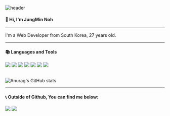 

![header](https://capsule-render.vercel.app/api?type=Waving&color=000000&height=150&section=header&text=JM's%20hub&fontColor=ffffff&fontSize=70&animation=fadeIn&fontAlignY=55&desc=%20&descAlignY=62&descAlign=62)
  
####  :wave: Hi, I'm JungMin Noh

<hr/>
 I'm a Web Developer from South Korea, 27 years old.
<br/>
 <hr/>
  
####  📚 Languages and Tools

<div align>
<img src="https://img.shields.io/badge/JAVA-007396?style=flat-square&logo=Java&logoColor=white">
<img src="https://img.shields.io/badge/Spring Boot-6DB33F?style=flat-square&logo=springboot&logoColor=white">
<img src="https://img.shields.io/badge/MariaDB-003545?style=flat-square&logo=mariadb&logoColor=white"/>
<img src="https://img.shields.io/badge/MySQL-4479A1?style=flat-square&logo=MySQL&logoColor=white">
<img src="https://img.shields.io/badge/aws-232F3E?style=flat-square&logo=Amazon aws&logoColor=white">
<img src="https://img.shields.io/badge/intellijidea-2C2255?style=flat-square&logo=intellijidea&logoColor=white">
<img src="https://img.shields.io/badge/github-181717?style=flat-square&logo=github&logoColor=white">
</div>
   <br/>
   
 ![Anurag's GitHub stats](https://github-readme-stats.vercel.app/api?username=Junggggggggmin&show_icons=true&theme=transparent)

   

<hr/>

#### 📞 Outside of Github, You can find me below:
<a href="mailto:modify2918@gmail.com" target="_blank"><img src="https://img.shields.io/badge/modify2918@gmail.com-EA4335?style=flat-square&logo=Gmail&logoColor=white"></a>
<a href="https://www.instagram.com/aaszzz_/" target="_blank"><img src="https://img.shields.io/badge/Instagram-E4405F?style=flat-square&logo=Instagram&logoColor=white"/></a>
